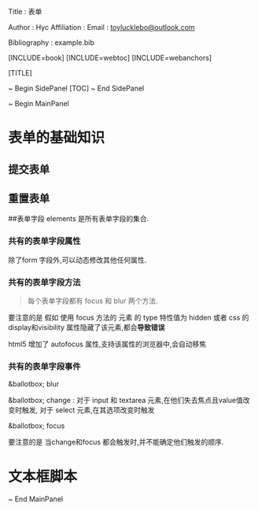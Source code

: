 Title         : 表单

Author        : Hyc
Affiliation   : 
Email         : toylucklebo@outlook.com

Bibliography  : example.bib

[INCLUDE=book]
[INCLUDE=webtoc]
[INCLUDE=webanchors]

[TITLE]

~ Begin SidePanel
[TOC]
~ End SidePanel

~ Begin MainPanel

# 表单的基础知识

## 提交表单

## 重置表单

##表单字段
elements 是所有表单字段的集合.

### 共有的表单字段属性
除了form 字段外,可以动态修改其他任何属性.

### 共有的表单字段方法
> 每个表单字段都有 focus 和 blur 两个方法.

要注意的是 假如 使用 focus 方法的 元素 的 type 特性值为 hidden 或者 css 的display和visibility 属性隐藏了该元素,都会**导致错误**

html5 增加了 autofocus 属性,支持该属性的浏览器中,会自动移焦

### 共有的表单字段事件

&ballotbox; blur 

&ballotbox; change : 对于 input 和 textarea 元素,在他们失去焦点且value值改变时触发, 对于 select 元素,在其选项改变时触发

&ballotbox; focus

要注意的是 当change和focus 都会触发时,并不能确定他们触发的顺序.

# 文本框脚本






~ End MainPanel